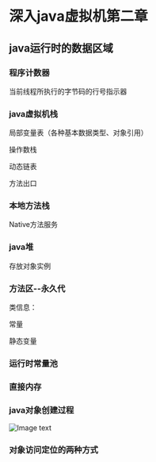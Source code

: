 # 深入java虚拟机第二章
## java运行时的数据区域
### 程序计数器
当前线程所执行的字节码的行号指示器
### java虚拟机栈
局部变量表（各种基本数据类型、对象引用）

操作数栈

动态链表

方法出口

### 本地方法栈
Native方法服务

### java堆
存放对象实例

### 方法区--永久代

类信息：

常量

静态变量

### 运行时常量池
### 直接内存 

### java对象创建过程
![Image text](https://github.com/Gasonzhong/myBookNotes/blob/master/JVM/newprocess.pnghttps://raw.githubusercontent.com/hongmaju/light7Local/master/img/productShow/20170518152848.png)

### 对象访问定位的两种方式
